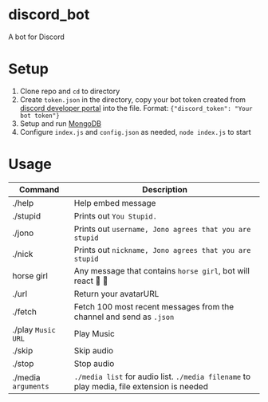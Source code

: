 # discord_bot

A bot for Discord

# Setup

1. Clone repo and `cd` to directory
2. Create `token.json` in the directory, copy your bot token created from [discord developer portal](https://discord.com/developers/applications) into the file. Format: `{"discord_token": "Your bot token"}`
3. Setup and run [MongoDB](https://docs.mongodb.com/manual/administration/install-community/)
4. Configure `index.js` and `config.json` as needed, `node index.js` to start

# Usage

| Command             | Description                                                                               |
| ------------------- | ----------------------------------------------------------------------------------------- |
| ./help              | Help embed message                                                                        |
| ./stupid            | Prints out `You Stupid.`                                                                  |
| ./jono              | Prints out `username, Jono agrees that you are stupid`                                    |
| ./nick              | Prints out `nickname, Jono agrees that you are stupid`                                    |
| horse girl          | Any message that contains `horse girl`, bot will react 🐴 👧                              |
| ./url               | Return your avatarURL                                                                     |
| ./fetch             | Fetch 100 most recent messages from the channel and send as `.json`                       |
| ./play `Music URL`  | Play Music                                                                                |
| ./skip              | Skip audio                                                                                |
| ./stop              | Stop audio                                                                                |
| ./media `arguments` | `./media list` for audio list. `./media filename` to play media, file extension is needed |
